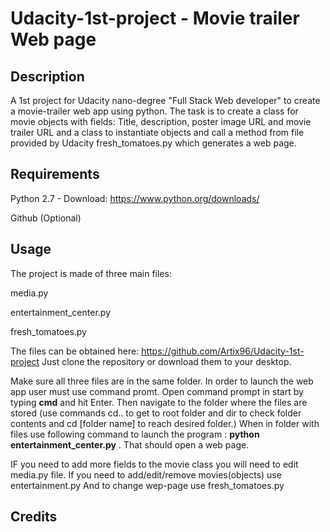 # Udacity-1st-project - Movie trailer Web page

## Description
A 1st project for Udacity nano-degree "Full Stack Web developer" to create a movie-trailer web app using python. The task is to create a class for movie objects with fields: Title, description, poster image URL and movie trailer URL and a class to instantiate objects and call a method from file provided by Udacity fresh_tomatoes.py which generates a web page.

## Requirements
Python 2.7 - Download: https://www.python.org/downloads/

Github (Optional)

## Usage
The project is made of three main files:

  media.py
  
  entertainment_center.py
  
  fresh_tomatoes.py
  
The files can be obtained here: https://github.com/Artix96/Udacity-1st-project
Just clone the repository or download them to your desktop.

Make sure all three files are in the same folder. In order to launch the web app user must use command promt.
Open command prompt in start by typing **cmd** and hit Enter. Then navigate to the folder where the files are stored (use commands cd.. to get to root folder and dir to check folder contents and cd [folder name] to reach desired folder.) When in folder with files use following command to launch the program : **python entertainment_center.py** . That should open a web page.

IF you need to add more fields to the movie class you will need to edit media.py file.
If you need to add/edit/remove movies(objects) use entertainment.py
And to change wep-page use fresh_tomatoes.py

## Credits
